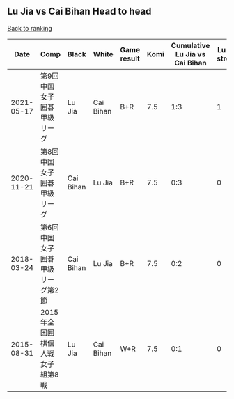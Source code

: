## Lu Jia vs Cai Bihan Head to head

[Back to ranking](../../index.md)




| **Date** | **Comp** | **Black** | **White** | **Game result** | **Komi** | **Cumulative Lu Jia vs Cai Bihan** | **Lu Jia streak** | **Cai Bihan streak** | 
| --- | --- | --- | --- | --- | --- | --- | --- | --- |
| 2021-05-17 | 第9回中国女子囲碁甲級リーグ | Lu Jia | Cai Bihan | B+R | 7.5 | 1:3 | 1 | 0 | 
| 2020-11-21 | 第8回中国女子囲碁甲級リーグ | Cai Bihan | Lu Jia | B+R | 7.5 | 0:3 | 0 | 3 | 
| 2018-03-24 | 第6回中国女子囲碁甲級リーグ第2節 | Cai Bihan | Lu Jia | B+R | 7.5 | 0:2 | 0 | 2 | 
| 2015-08-31 | 2015年全国囲棋個人戦女子組第8戦 | Lu Jia | Cai Bihan | W+R | 7.5 | 0:1 | 0 | 1 |




